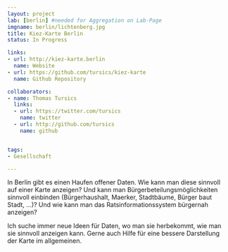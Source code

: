 ```yaml
---
layout: project
lab: [berlin] #needed for Aggregation on Lab-Page
imgname: berlin/lichtenberg.jpg
title: Kiez-Karte Berlin
status: In Progress

links:
- url: http://kiez-karte.berlin
  name: Website
- url: https://github.com/tursics/kiez-karte
  name: Github Repository

collaborators:
- name: Thomas Tursics
  links:
  - url: https://twitter.com/tursics
    name: twitter
  - url: http://github.com/tursics
    name: github


tags:
- Gesellschaft

---
```


In Berlin gibt es einen Haufen offener Daten. Wie kann man diese sinnvoll auf einer Karte anzeigen? Und kann man Bürgerbeteilungsmöglichkeiten sinnvoll einbinden (Bürgerhaushalt, Maerker, Stadtbäume, Bürger baut Stadt, ...)? Und wie kann man das Ratsinformationssystem bürgernah anzeigen?

Ich suche immer neue Ideen für Daten, wo man sie herbekommt, wie man sie sinnvoll anzeigen kann. Gerne auch Hilfe für eine bessere Darstellung der Karte im allgemeinen.
